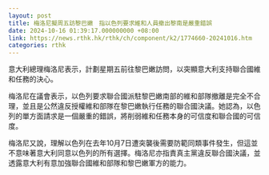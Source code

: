 ```yaml
---
layout: post
title: 梅洛尼擬周五訪黎巴嫩　指以色列要求維和人員撤出黎南是嚴重錯誤
date: 2024-10-16 01:39:17.000000000 +08:00
link: https://news.rthk.hk/rthk/ch/component/k2/1774660-20241016.htm
categories: rthk
---
```


意大利總理梅洛尼表示，計劃星期五前往黎巴嫩訪問，以突顯意大利支持聯合國維和任務的決心。

梅洛尼在議會表示，以色列要求聯合國派駐黎巴嫩南部的維和部隊撤離是完全不合理，並且是公然違反授權維和部隊在黎巴嫩執行任務的聯合國決議。她認為，以色列的單方面請求是一個嚴重的錯誤，將削弱維和任務本身的可信度和聯合國的可信度。

梅洛尼又說，理解以色列在去年10月7日遭突襲後需要防範同類事件發生，但這並不意味著意大利同意以色列的所有選擇。梅洛尼亦指責真主黨違反聯合國決議，並透露意大利有意加強聯合國維和部隊和黎巴嫩軍方的能力。

